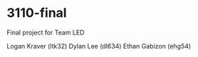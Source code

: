 # 3110-final
Final project for Team LED

Logan Kraver (ltk32)
Dylan Lee (dl634)
Ethan Gabizon (ehg54)
